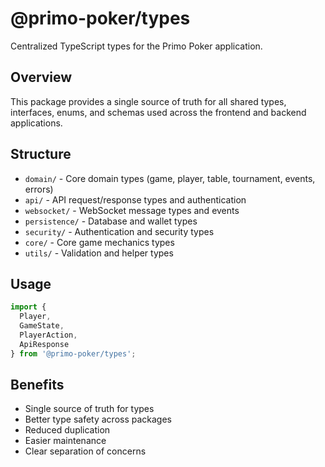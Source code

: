 # @primo-poker/types

Centralized TypeScript types for the Primo Poker application.

## Overview

This package provides a single source of truth for all shared types, interfaces, enums, and schemas used across the frontend and backend applications.

## Structure

- `domain/` - Core domain types (game, player, table, tournament, events, errors)
- `api/` - API request/response types and authentication
- `websocket/` - WebSocket message types and events
- `persistence/` - Database and wallet types
- `security/` - Authentication and security types
- `core/` - Core game mechanics types
- `utils/` - Validation and helper types

## Usage

```typescript
import { 
  Player, 
  GameState, 
  PlayerAction,
  ApiResponse 
} from '@primo-poker/types';
```

## Benefits

- Single source of truth for types
- Better type safety across packages
- Reduced duplication
- Easier maintenance
- Clear separation of concerns